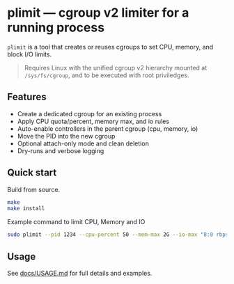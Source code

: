 # plimit — cgroup v2 limiter for a running process

`plimit` is a tool that creates or reuses cgroups 
to set CPU, memory, and block I/O limits.

> Requires Linux with the unified cgroup v2 hierarchy mounted 
at `/sys/fs/cgroup`, and to be executed with root priviledges.

## Features
- Create a dedicated cgroup for an existing process
- Apply CPU quota/percent, memory max, and io rules
- Auto-enable controllers in the parent cgroup (cpu, memory, io)
- Move the PID into the new cgroup
- Optional attach-only mode and clean deletion
- Dry-runs and verbose logging

## Quick start

Build from source.
```bash
make
make install
```

Example command to limit CPU, Memory and IO
```bash
sudo plimit --pid 1234 --cpu-percent 50 --mem-max 2G --io-max "8:0 rbps=1048576 wbps=1048576"
```

## Usage

See [docs/USAGE.md](docs/USAGE.md) for full details and examples.
